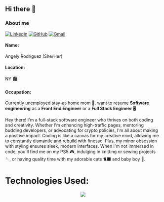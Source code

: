 ## Hi there 👋

### About me 
[![LinkedIn](https://img.shields.io/badge/AngelyRodriguez%20-%230077B5.svg?&style=flat-square&logo=linkedin&logoColor=white&link=https://www.linkedin.com/in/ang-rod/)](https://www.linkedin.com/in/ang-rod/)
[![GitHub](https://img.shields.io/badge/AngelyRodriguez%20-%23121011.svg?&style=flat-square&logo=github&logoColor=white&link=https://github.com/swizzlestix09)](https://github.com/swizzlestix09/)
[![Gmail](https://img.shields.io/badge/AngelyRodriguez%20-%23D14836.svg?&style=flat-square&logo=gmail&logoColor=white&link=mailto:angely.rodriguez@gmail.com)](mailto:angely.rodriguez@gmail.com)

#### Name: 
Angely Rodriguez (She/Her) 
#### Location: 
NY 🏙
#### Occupation: 
Currently unemployed stay-at-home mom 👶, want to resume **Software engineering** as a **Front End Engineer** or a **Full Stack Engineer** 🖥

Hey there! I'm a full-stack software engineer who thrives on both coding and creativity. Whether I'm enhancing high-traffic pages, mentoring budding developers, or advocating for crypto policies, I'm all about making a positive impact. Coding is like a canvas for my creative mind, allowing me to constantly dismantle and rebuild with finesse. Plus, my minor obsession with styling ensures sleek, modern interfaces. When I'm not immersed in code, you'll find me on my PS5 🎮, indulging in knitting or sewing projects 🪡, or having quality time with my adorable cats 🐈‍⬛ and baby boy 👦. 

# Technologies Used: 

<p align="center">
  <a href="https://skillicons.dev">
    <img src="https://skillicons.dev/icons?i=git,nextjs,html,css,styledcomponents,tailwind,figma,js,ts,graphql,nodejs,express,react,jest,reactnative,go,aws,cloudflare,docker,mongodb,mysql,postgres," />
  </a>
</p>
